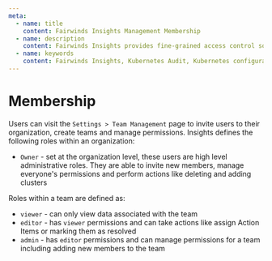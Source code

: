```yaml
---
meta:
  - name: title
    content: Fairwinds Insights Management Membership
  - name: description
    content: Fairwinds Insights provides fine-grained access control so you can manage permissions within your organization
  - name: keywords
    content: Fairwinds Insights, Kubernetes Audit, Kubernetes configuration validation
---
```

# Membership
Users can visit the `Settings > Team Management` page to invite users to their organization, create teams and manage permissions.
Insights defines the following roles within an organization:

* `Owner` - set at the organization level, these users are high level administrative roles. They are able to invite new members, manage everyone's permissions and perform actions like deleting and adding clusters 

Roles within a team are defined as:
* `viewer` - can only view data associated with the team
* `editor` - has `viewer` permissions and can take actions like assign Action Items or marking them as resolved
* `admin` - has `editor` permissions and can manage permissions for a team including adding new members to the team
